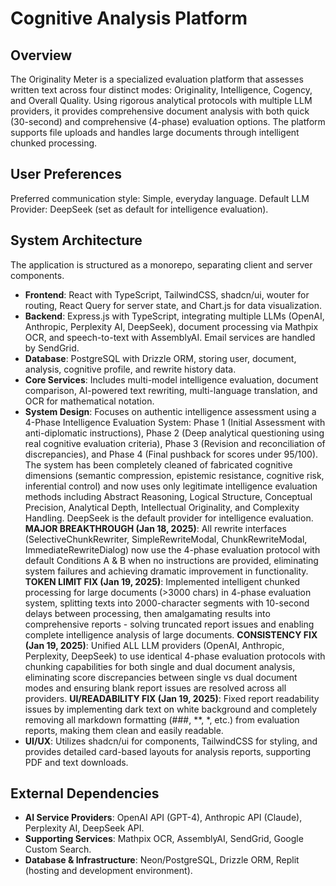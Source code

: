 # Cognitive Analysis Platform

## Overview
The Originality Meter is a specialized evaluation platform that assesses written text across four distinct modes: Originality, Intelligence, Cogency, and Overall Quality. Using rigorous analytical protocols with multiple LLM providers, it provides comprehensive document analysis with both quick (30-second) and comprehensive (4-phase) evaluation options. The platform supports file uploads and handles large documents through intelligent chunked processing.

## User Preferences
Preferred communication style: Simple, everyday language.
Default LLM Provider: DeepSeek (set as default for intelligence evaluation).

## System Architecture
The application is structured as a monorepo, separating client and server components.
- **Frontend**: React with TypeScript, TailwindCSS, shadcn/ui, wouter for routing, React Query for server state, and Chart.js for data visualization.
- **Backend**: Express.js with TypeScript, integrating multiple LLMs (OpenAI, Anthropic, Perplexity AI, DeepSeek), document processing via Mathpix OCR, and speech-to-text with AssemblyAI. Email services are handled by SendGrid.
- **Database**: PostgreSQL with Drizzle ORM, storing user, document, analysis, cognitive profile, and rewrite history data.
- **Core Services**: Includes multi-model intelligence evaluation, document comparison, AI-powered text rewriting, multi-language translation, and OCR for mathematical notation.
- **System Design**: Focuses on authentic intelligence assessment using a 4-Phase Intelligence Evaluation System: Phase 1 (Initial Assessment with anti-diplomatic instructions), Phase 2 (Deep analytical questioning using real cognitive evaluation criteria), Phase 3 (Revision and reconciliation of discrepancies), and Phase 4 (Final pushback for scores under 95/100). The system has been completely cleaned of fabricated cognitive dimensions (semantic compression, epistemic resistance, cognitive risk, inferential control) and now uses only legitimate intelligence evaluation methods including Abstract Reasoning, Logical Structure, Conceptual Precision, Analytical Depth, Intellectual Originality, and Complexity Handling. DeepSeek is the default provider for intelligence evaluation. **MAJOR BREAKTHROUGH (Jan 18, 2025)**: All rewrite interfaces (SelectiveChunkRewriter, SimpleRewriteModal, ChunkRewriteModal, ImmediateRewriteDialog) now use the 4-phase evaluation protocol with default Conditions A & B when no instructions are provided, eliminating system failures and achieving dramatic improvement in functionality. **TOKEN LIMIT FIX (Jan 19, 2025)**: Implemented intelligent chunked processing for large documents (>3000 chars) in 4-phase evaluation system, splitting texts into 2000-character segments with 10-second delays between processing, then amalgamating results into comprehensive reports - solving truncated report issues and enabling complete intelligence analysis of large documents. **CONSISTENCY FIX (Jan 19, 2025)**: Unified ALL LLM providers (OpenAI, Anthropic, Perplexity, DeepSeek) to use identical 4-phase evaluation protocols with chunking capabilities for both single and dual document analysis, eliminating score discrepancies between single vs dual document modes and ensuring blank report issues are resolved across all providers. **UI/READABILITY FIX (Jan 19, 2025)**: Fixed report readability issues by implementing dark text on white background and completely removing all markdown formatting (###, **, *, etc.) from evaluation reports, making them clean and easily readable.
- **UI/UX**: Utilizes shadcn/ui for components, TailwindCSS for styling, and provides detailed card-based layouts for analysis reports, supporting PDF and text downloads.

## External Dependencies
- **AI Service Providers**: OpenAI API (GPT-4), Anthropic API (Claude), Perplexity AI, DeepSeek API.
- **Supporting Services**: Mathpix OCR, AssemblyAI, SendGrid, Google Custom Search.
- **Database & Infrastructure**: Neon/PostgreSQL, Drizzle ORM, Replit (hosting and development environment).